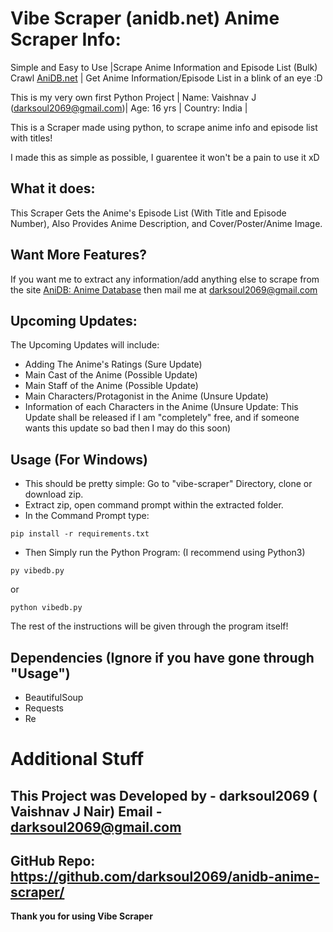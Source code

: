 # Vibe Scraper (anidb.net) Anime Scraper Info:

Simple and Easy to Use |Scrape Anime Information and Episode List (Bulk) Crawl [AniDB.net](http://anidb.net/) | Get Anime Information/Episode List in a blink of an eye :D

This is my very own first Python Project | Name: Vaishnav J (darksoul2069@gmail.com)| Age: 16 yrs | Country: India |

This is a Scraper made using python, to scrape anime info and episode list with titles!

I made this as simple as possible, I guarentee it won't be a pain to use it xD

## What it does:

This Scraper Gets the Anime's Episode List (With Title and Episode Number), Also Provides Anime Description, and Cover/Poster/Anime Image.

## Want More Features?

If you want me to extract any information/add anything else to scrape from the site [AniDB: Anime Database](http://anidb.net/) then mail me at darksoul2069@gmail.com

## Upcoming Updates:

The Upcoming Updates will include:
* Adding The Anime's Ratings (Sure Update)
* Main Cast of the Anime (Possible Update)
* Main Staff of the Anime (Possible Update)
* Main Characters/Protagonist in the Anime (Unsure Update)
* Information of each Characters in the Anime (Unsure Update: This Update shall be released if I am "completely" free, and if someone wants this update so bad then I may do this soon)

## Usage (For Windows)

* This should be pretty simple: Go to "vibe-scraper" Directory, clone or download zip.
* Extract zip, open command prompt within the extracted folder.
* In the Command Prompt type:

```
pip install -r requirements.txt
```

* Then Simply run the Python Program: (I recommend using Python3)

```
py vibedb.py
```

or

```
python vibedb.py
```

The rest of the instructions will be given through the program itself!

## Dependencies (Ignore if you have gone through "Usage")

* BeautifulSoup
* Requests
* Re

# Additional Stuff

## This Project was Developed by - darksoul2069 ( Vaishnav J Nair) Email - darksoul2069@gmail.com
## GitHub Repo: https://github.com/darksoul2069/anidb-anime-scraper/
**Thank you for using Vibe Scraper**
